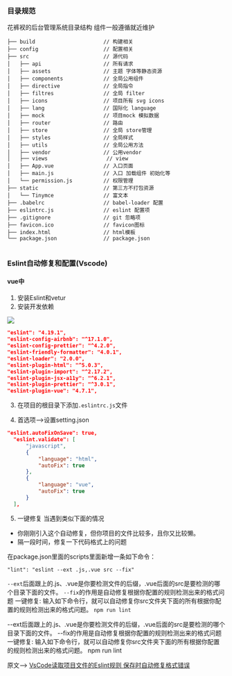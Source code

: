 ### 目录规范

花裤衩的后台管理系统目录结构
组件一般遵循就近维护

```shell
├── build                      // 构建相关  
├── config                     // 配置相关
├── src                        // 源代码
│   ├── api                    // 所有请求
│   ├── assets                 // 主题 字体等静态资源
│   ├── components             // 全局公用组件
│   ├── directive              // 全局指令
│   ├── filtres                // 全局 filter
│   ├── icons                  // 项目所有 svg icons
│   ├── lang                   // 国际化 language
│   ├── mock                   // 项目mock 模拟数据
│   ├── router                 // 路由
│   ├── store                  // 全局 store管理
│   ├── styles                 // 全局样式
│   ├── utils                  // 全局公用方法
│   ├── vendor                 // 公用vendor
│   ├── views                   // view
│   ├── App.vue                // 入口页面
│   ├── main.js                // 入口 加载组件 初始化等
│   └── permission.js          // 权限管理
├── static                     // 第三方不打包资源
│   └── Tinymce                // 富文本
├── .babelrc                   // babel-loader 配置
├── eslintrc.js                // eslint 配置项
├── .gitignore                 // git 忽略项
├── favicon.ico                // favicon图标
├── index.html                 // html模板
└── package.json               // package.json


```

### Eslint自动修复和配置(Vscode)

#### vue中

1. 安装Eslint和vetur
2. 安装开发依赖

![](https://upload-images.jianshu.io/upload_images/9249356-34b65f8f3561bffb.png?imageMogr2/auto-orient/strip%7CimageView2/2/w/1240)

```json
"eslint": "4.19.1",
"eslint-config-airbnb": "^17.1.0",
"eslint-config-prettier": "^4.2.0",
"eslint-friendly-formatter": "4.0.1",
"eslint-loader": "2.0.0",
"eslint-plugin-html": "^5.0.3",
"eslint-plugin-import": "^2.17.2",
"eslint-plugin-jsx-a11y": "^6.2.1",
"eslint-plugin-prettier": "^3.0.1",
"eslint-plugin-vue": "4.7.1",
```

3. 在项目的根目录下添加`.eslintrc.js`文件

4. 首选项——>设置setting.json

```json
"eslint.autoFixOnSave": true,
  "eslint.validate": [
      "javascript",
      {
          "language": "html",
          "autoFix": true
      },
      {
          "language": "vue",
          "autoFix": true
      }
  ],

```
5. 一键修复
当遇到类似下面的情况

- 你刚刚引入这个自动修复，但你项目的文件比较多，且你又比较懒。
- 隔一段时间，修复一下代码格式上的问题

在package.json里面的scripts里面新增一条如下命令：

`"lint": "eslint --ext .js,.vue src --fix"`

`--ext`后面跟上的.js、.vue是你要检测文件的后缀，.vue后面的src是要检测的哪个目录下面的文件。
`--fix`的作用是自动修复根据你配置的规则检测出来的格式问题
一键修复:
输入如下命令行，就可以自动修复你src文件夹下面的所有根据你配置的规则检测出来的格式问题。
`npm run lint`

--ext后面跟上的.js、.vue是你要检测文件的后缀，.vue后面的src是要检测的哪个目录下面的文件。
--fix的作用是自动修复根据你配置的规则检测出来的格式问题
一键修复:
输入如下命令行，就可以自动修复你src文件夹下面的所有根据你配置的规则检测出来的格式问题。
npm run lint

原文——> [VsCode读取项目文件的Eslint规则 保存时自动修复格式错误](https://juejin.im/post/5b9dee8ff265da0afe62d1dd#heading-8)
